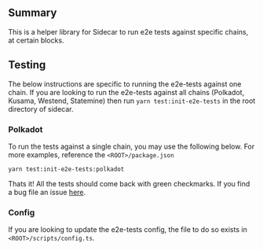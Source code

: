 ## Summary

This is a helper library for Sidecar to run e2e tests against specific chains, at certain blocks. 

## Testing

The below instructions are specific to running the e2e-tests against one chain. 
If you are looking to run the e2e-tests against all chains (Polkadot, Kusama, Westend, Statemine) then run `yarn test:init-e2e-tests` in 
the root directory of sidecar.

### Polkadot 

To run the tests against a single chain, you may use the following below. For more examples, reference the `<ROOT>/package.json`

`yarn test:init-e2e-tests:polkadot`

Thats it! 
All the tests should come back with green checkmarks. If you find a bug file an issue [here](https://github.com/paritytech/substrate-api-sidecar/issues).

### Config

If you are looking to update the e2e-tests config, the file to do so exists in `<ROOT>/scripts/config.ts`.
